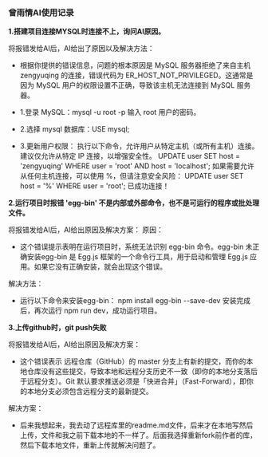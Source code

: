 ### 曾雨情AI使用记录

**1.搭建项目连接MYSQL时连接不上，询问AI原因。**

将报错发给AI后，AI给出了原因以及解决方法：
- 根据你提供的错误信息，问题的根本原因是 MySQL 服务器拒绝了来自主机 zengyuqing 的连接，错误代码为 ER_HOST_NOT_PRIVILEGED。这通常是因为 MySQL 用户的权限设置不正确，导致该主机无法连接到 MySQL 服务器。

- 1.登录 MySQL：mysql -u root -p 输入 root 用户的密码。
- 2.选择 mysql 数据库：USE mysql;
- 3.更新用户权限：
执行以下命令，允许用户从特定主机（或所有主机）连接。建议仅允许从特定 IP 连接，以增强安全性。
UPDATE user SET host = 'zengyuqing' WHERE user = 'root' AND host = 'localhost';
如果需要允许从任何主机连接，可以使用 %，但请注意安全风险：
UPDATE user SET host = '%' WHERE user = 'root';
已成功连接！

**2.运行项目时报错  'egg-bin' 不是内部或外部命令，也不是可运行的程序或批处理文件。**

将报错发给AI后，AI给出原因及解决方案：
原因：
- 这个错误提示表明在运行项目时，系统无法识别 egg-bin 命令。egg-bin 未正确安装egg-bin 是 Egg.js 框架的一个命令行工具，用于启动和管理 Egg.js 应用。如果它没有正确安装，就会出现这个错误。

解决方法：
- 运行以下命令来安装egg-bin：
npm install egg-bin --save-dev
安装完成后，再次运行 npm run dev，成功运行项目。

**3.上传github时，git push失败**

将报错发给AI后，AI给出原因及解决方案：
- 这个错误表示 远程仓库（GitHub）的 master 分支上有新的提交，而你的本地仓库没有这些提交，导致本地和远程分支历史不一致（即你的本地分支落后于远程分支）。Git 默认要求推送必须是「快进合并」（Fast-Forward），即你的本地分支必须包含远程分支的最新提交。


解决方案：
- 后来我想起来，我去动了远程库里的readme.md文件，后来才在本地写然后上传，文件和我之前下载本地的不一样了。后面我选择重新fork前作者的库，然后下载本地文件，重新上传就解决问题了。







